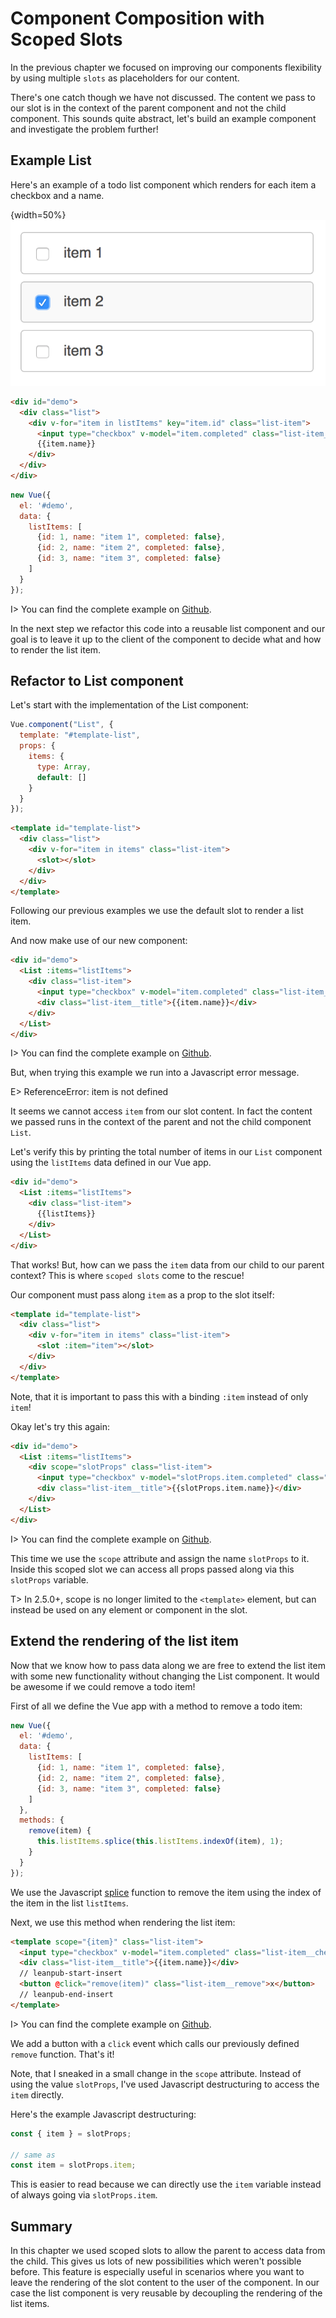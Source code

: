 # Component Composition with Scoped Slots

In the previous chapter we focused on improving our components flexibility by using multiple `slots` as placeholders for our content.

There's one catch though we have not discussed. The content we pass to our slot is in the context of the parent component and not the child component. This sounds quite abstract, let's build an example component and investigate the problem further!

## Example List

Here's an example of a todo list component which renders for each item a checkbox and a name.

{width=50%}
![Example 1](/images/list.png)

```html
<div id="demo">
  <div class="list">
    <div v-for="item in listItems" key="item.id" class="list-item">
      <input type="checkbox" v-model="item.completed" class="list-item__checkbox" />
      {{item.name}}
    </div>
  </div>
</div>
```

```js
new Vue({ 
  el: '#demo',
  data: {
    listItems: [
      {id: 1, name: "item 1", completed: false},
      {id: 2, name: "item 2", completed: false},
      {id: 3, name: "item 3", completed: false}
    ]
  }
});
```

I> You can find the complete example on [Github](https://github.com/fdietz/vue_components_book_examples/tree/master/chapter-4/example-1).

In the next step we refactor this code into a reusable list component and our goal is to leave it up to the client of the component to decide what and how to render the list item.

## Refactor to List component

Let's start with the implementation of the List component:

```js
Vue.component("List", {
  template: "#template-list",
  props: {
    items: {
      type: Array, 
      default: []
    }
  }
});
```

```html
<template id="template-list">  
  <div class="list">
    <div v-for="item in items" class="list-item">
      <slot></slot>
    </div>
  </div>
</template>
```

Following our previous examples we use the default slot to render a list item.

And now make use of our new component:

```html
<div id="demo">
  <List :items="listItems">
    <div class="list-item">
      <input type="checkbox" v-model="item.completed" class="list-item__checkbox" />
      <div class="list-item__title">{{item.name}}</div>
    </div>
  </List>
</div>
```

I> You can find the complete example on [Github](https://github.com/fdietz/vue_components_book_examples/tree/master/chapter-4/example-2).

But, when trying this example we run into a Javascript error message.

E> ReferenceError: item is not defined

It seems we cannot access `item` from our slot content. In fact the content we passed runs in the context of the parent and not the child component `List`.

Let's verify this by printing the total number of items in our `List` component using the `listItems` data defined in our Vue app.

```html
<div id="demo">
  <List :items="listItems">
    <div class="list-item">
      {{listItems}}
    </div>
  </List>
</div>
```

That works! But, how can we pass the `item` data from our child to our parent context? This is where `scoped slots` come to the rescue!

Our component must pass along `item` as a prop to the slot itself:

```html
<template id="template-list">  
  <div class="list">
    <div v-for="item in items" class="list-item">
      <slot :item="item"></slot>
    </div>
  </div>
</template>
```

Note, that it is important to pass this with a binding `:item` instead of only `item`!

Okay let's try this again:

```html
<div id="demo">
  <List :items="listItems">
    <div scope="slotProps" class="list-item">
      <input type="checkbox" v-model="slotProps.item.completed" class="list-item__checkbox" />
      <div class="list-item__title">{{slotProps.item.name}}</div>
    </div>
  </List>
</div>
```

I> You can find the complete example on [Github](https://github.com/fdietz/vue_components_book_examples/tree/master/chapter-4/example-3).

This time we use the `scope` attribute and assign the name `slotProps` to it. Inside this scoped slot we can access all props passed along via this `slotProps` variable.

T> In 2.5.0+, scope is no longer limited to the `<template>` element, but can instead be used on any element or component in the slot.

## Extend the rendering of the list item

Now that we know how to pass data along we are free to extend the list item with some new functionality without changing the List component. It would be awesome if we could remove a todo item!

First of all we define the Vue app with a method to remove a todo item:

```js
new Vue({ 
  el: '#demo',
  data: {
    listItems: [
      {id: 1, name: "item 1", completed: false},
      {id: 2, name: "item 2", completed: false},
      {id: 3, name: "item 3", completed: false}
    ]
  },
  methods: {
    remove(item) {
      this.listItems.splice(this.listItems.indexOf(item), 1);
    }
  }
});
```

We use the Javascript [splice](https://developer.mozilla.org/en-US/docs/Web/JavaScript/Reference/Global_Objects/Array/splice) function to remove the item using the index of the item in the list `listItems`.

Next, we use this method when rendering the list item:

```html
<template scope="{item}" class="list-item">
  <input type="checkbox" v-model="item.completed" class="list-item__checkbox" />
  <div class="list-item__title">{{item.name}}</div>
  // leanpub-start-insert
  <button @click="remove(item)" class="list-item__remove">x</button>
  // leanpub-end-insert
</template>
```

I> You can find the complete example on [Github](https://github.com/fdietz/vue_components_book_examples/tree/master/chapter-4/example-4).

We add a button with a `click` event which calls our previously defined `remove` function. That's it!

Note, that I sneaked in a small change in the `scope` attribute. Instead of using the value `slotProps`, I've used Javascript destructuring to access the `item` directly.

Here's the example Javascript destructuring:

```js
const { item } = slotProps;

// same as 
const item = slotProps.item;
```

This is easier to read because we can directly use the `item` variable instead of always going via `slotProps.item`.

## Summary

In this chapter we used scoped slots to allow the parent to access data from the child. This gives us lots of new possibilities which weren't possible before. This feature is especially useful in scenarios where you want to leave the rendering of the slot content to the user of the component. In our case the list component is very reusable by decoupling the rendering of the list items.